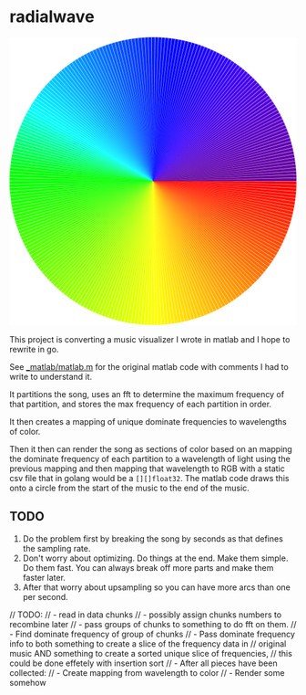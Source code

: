# radialwave

![Test](./screenshots/test.png)

This project is converting a music visualizer I wrote in matlab and I hope to
rewrite in go.

See [_matlab/matlab.m](_matlab/matlab.m) for the original matlab code with
comments I had to write to understand it.

It partitions the song, uses an fft to determine the maximum frequency of that
partition, and stores the max frequency of each partition in order.

It then creates a mapping of unique dominate frequencies to wavelengths of
color.

Then it then can render the song as sections of color based on an mapping the
dominate frequency of each partition to a wavelength of light using the
previous mapping and then mapping that wavelength to RGB with a static
csv file that in golang would be a `[][]float32`. The matlab code draws this
onto a circle from the start of the music to the end of the music.

## TODO

1. Do the problem first by breaking the song by seconds as that defines the sampling rate.
2. Don't worry about optimizing. Do things at the end. Make them simple. Do them fast. You can always break off more parts and make them faster later.
3. After that worry about upsampling so you can have more arcs than one per second.

// TODO:
// - read in data chunks
// - possibly assign chunks numbers to recombine later
// - pass groups of chunks to something to do fft on them.
// - Find dominate frequency of group of chunks
// - Pass dominate frequency info to both something to create a slice of the frequency data in
//   original music AND something to create a sorted unique slice of frequencies,
//   this could be done effetely with insertion sort
// - After all pieces have been collected:
// - Create mapping from wavelength to color
// - Render some somehow

